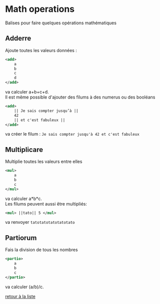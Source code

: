 # Math operations
Balises pour faire quelques opérations mathématiques
## Adderre
Ajoute toutes les valeurs données :
```xml
<add>
	a
	b
	c
	d
</add>
```
va calculer a+b+c+d.  
Il est même possible d'ajouter des filums à des numerus ou des booléans
```xml
<add>
	|| Je sais compter jusqu’à ||
	42
	|| et c'est fabuleux ||
</add>
```
va créer le filum : `Je sais compter jusqu'à 42 et c'est fabuleux`
## Multiplicare
Multiplie toutes les valeurs entre elles
```xml
<mul>
	a
	b
	c
</mul>
```
va calculer a\*b\*c.  
Les filums peuvent aussi être multipliés:
```xml
<mul> ||tato|| 5 </mul>
```
va renvoyer `tatotatotatotatotato`
## Partiorum
Fais la division de tous les nombres
```xml
<partio>
	a
	b
	c
</partio>
```
va calculer (a/b)/c.

[retour à la liste](./README.md)
